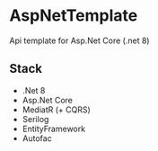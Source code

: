 ﻿# AspNetTemplate
Api template for Asp.Net Core (.net 8)

## Stack
- .Net 8
- Asp.Net Core
- MediatR (+ CQRS)
- Serilog
- EntityFramework
- Autofac